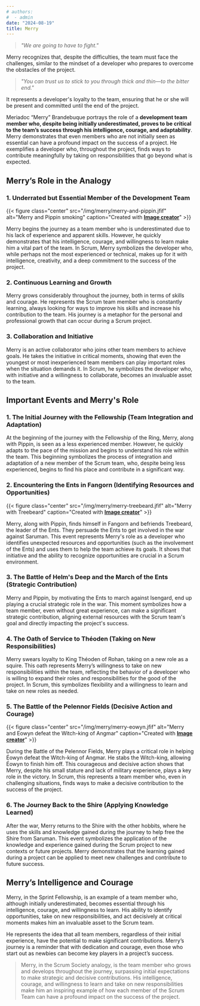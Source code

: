 ```yaml
---
# authors:
#  - admin
date: "2024-08-19"
title: Merry
---
```


> *"We are going to have to fight."*

Merry recognizes that, despite the difficulties, the team must face the challenges, similar to the mindset of a developer who prepares to overcome the obstacles of the project.

> *"You can trust us to stick to you through thick and thin—to the bitter end."*

It represents a developer's loyalty to the team, ensuring that he or she will be present and committed until the end of the project.

<!--more-->

Meriadoc “Merry” Brandebuque portrays the role of a **development team member who, despite being initially underestimated, proves to be critical to the team’s success through his intelligence, courage, and adaptability**. Merry demonstrates that even members who are not initially seen as essential can have a profound impact on the success of a project. He exemplifies a developer who, throughout the project, finds ways to contribute meaningfully by taking on responsibilities that go beyond what is expected.


## Merry’s Role in the Analogy

### 1. Underrated but Essential Member of the Development Team


{{< figure class="center" src="/img/merry/merry-and-pippin.jfif" alt="Merry and Pippin smoking" caption="Created with [**Image creator**](https://www.bing.com/images/create?)" >}}


Merry begins the journey as a team member who is underestimated due to his lack of experience and apparent skills. However, he quickly demonstrates that his intelligence, courage, and willingness to learn make him a vital part of the team. In Scrum, Merry symbolizes the developer who, while perhaps not the most experienced or technical, makes up for it with intelligence, creativity, and a deep commitment to the success of the project.

### 2. Continuous Learning and Growth

Merry grows considerably throughout the journey, both in terms of skills and courage. He represents the Scrum team member who is constantly learning, always looking for ways to improve his skills and increase his contribution to the team. His journey is a metaphor for the personal and professional growth that can occur during a Scrum project.

### 3. Collaboration and Initiative

Merry is an active collaborator who joins other team members to achieve goals. He takes the initiative in critical moments, showing that even the youngest or most inexperienced team members can play important roles when the situation demands it. In Scrum, he symbolizes the developer who, with initiative and a willingness to collaborate, becomes an invaluable asset to the team.


## Important Events and Merry's Role

### 1. The Initial Journey with the Fellowship (Team Integration and Adaptation)

At the beginning of the journey with the Fellowship of the Ring, Merry, along with Pippin, is seen as a less experienced member. However, he quickly adapts to the pace of the mission and begins to understand his role within the team. This beginning symbolizes the process of integration and adaptation of a new member of the Scrum team, who, despite being less experienced, begins to find his place and contribute in a significant way.

### 2. Encountering the Ents in Fangorn (Identifying Resources and Opportunities)

{{< figure class="center" src="/img/merry/merry-treebeard.jfif" alt="Merry with Treebeard" caption="Created with [**Image creator**](https://www.bing.com/images/create?)" >}}


Merry, along with Pippin, finds himself in Fangorn and befriends Treebeard, the leader of the Ents. They persuade the Ents to get involved in the war against Saruman. This event represents Merry's role as a developer who identifies unexpected resources and opportunities (such as the involvement of the Ents) and uses them to help the team achieve its goals. It shows that initiative and the ability to recognize opportunities are crucial in a Scrum environment.

### 3. The Battle of Helm's Deep and the March of the Ents (Strategic Contribution)

Merry and Pippin, by motivating the Ents to march against Isengard, end up playing a crucial strategic role in the war. This moment symbolizes how a team member, even without great experience, can make a significant strategic contribution, aligning external resources with the Scrum team's goal and directly impacting the project's success.

### 4. The Oath of Service to Théoden (Taking on New Responsibilities)

Merry swears loyalty to King Théoden of Rohan, taking on a new role as a squire. This oath represents Merry’s willingness to take on new responsibilities within the team, reflecting the behavior of a developer who is willing to expand their roles and responsibilities for the good of the project. In Scrum, this symbolizes flexibility and a willingness to learn and take on new roles as needed.

### 5. The Battle of the Pelennor Fields (Decisive Action and Courage)

{{< figure class="center" src="/img/merry/merry-eowyn.jfif" alt="Merry and Eowyn defeat the Witch-king of Angmar" caption="Created with [**Image creator**](https://www.bing.com/images/create?)" >}}

During the Battle of the Pelennor Fields, Merry plays a critical role in helping Éowyn defeat the Witch-king of Angmar. He stabs the Witch-king, allowing Éowyn to finish him off. This courageous and decisive action shows that Merry, despite his small stature and lack of military experience, plays a key role in the victory. In Scrum, this represents a team member who, even in challenging situations, finds ways to make a decisive contribution to the success of the project.

### 6. The Journey Back to the Shire (Applying Knowledge Learned)

After the war, Merry returns to the Shire with the other hobbits, where he uses the skills and knowledge gained during the journey to help free the Shire from Saruman. This event symbolizes the application of the knowledge and experience gained during the Scrum project to new contexts or future projects. Merry demonstrates that the learning gained during a project can be applied to meet new challenges and contribute to future success.

## Merry’s Intelligence and Courage

Merry, in the Sprint Fellowship, is an example of a team member who, although initially underestimated, becomes essential through his intelligence, courage, and willingness to learn. His ability to identify opportunities, take on new responsibilities, and act decisively at critical moments makes him an invaluable asset to the Scrum team.

He represents the idea that all team members, regardless of their initial experience, have the potential to make significant contributions. Merry’s journey is a reminder that with dedication and courage, even those who start out as newbies can become key players in a project’s success.



> Merry, in the Scrum Society analogy, is the team member who grows and develops throughout the journey, surpassing initial expectations to make strategic and decisive contributions. His intelligence, courage, and willingness to learn and take on new responsibilities make him an inspiring example of how each member of the Scrum Team can have a profound impact on the success of the project.

<br>
